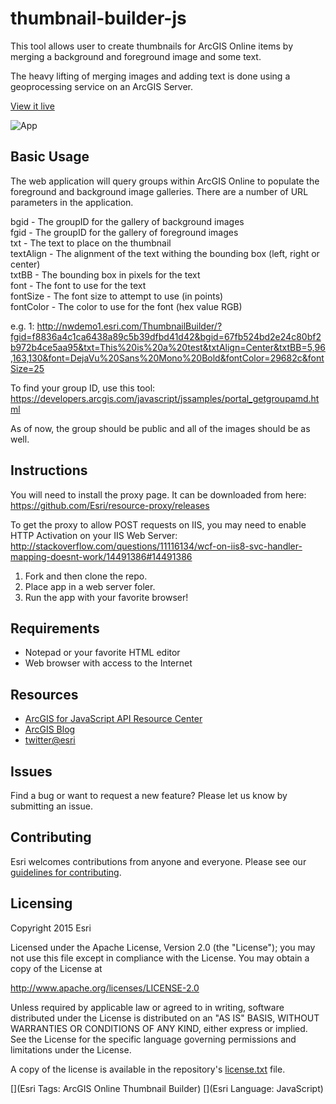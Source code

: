 # thumbnail-builder-js

This tool allows user to create thumbnails for ArcGIS Online items by merging a background and foreground image and some text.

The heavy lifting of merging images and adding text is done using a geoprocessing service on an ArcGIS Server.

[View it live](http://nwdemo1.esri.com/ThumbnailBuilder)

![App](https://raw.githubusercontent.com/sirws/ThumbnailBuilderUI/master/screenshot.png)

## Basic Usage
The web application will query groups within ArcGIS Online to populate the foreground and background image galleries.  There are a number of URL parameters in the application.

  bgid - The groupID for the gallery of background images  
  fgid - The groupID for the gallery of foreground images  
  txt - The text to place on the thumbnail  
  textAlign - The alignment of the text withing the bounding box (left, right or center)  
  txtBB - The bounding box in pixels for the text  
  font - The font to use for the text  
  fontSize - The font size to attempt to use (in points)  
  fontColor - The color to use for the font (hex value RGB)  
  
  e.g. 1: http://nwdemo1.esri.com/ThumbnailBuilder/?fgid=f8836a4c1ca6438a89c5b39dfbd41d42&bgid=67fb524bd2e24c80bf2b972b4ce5aa95&txt=This%20is%20a%20test&txtAlign=Center&txtBB=5,96,163,130&font=DejaVu%20Sans%20Mono%20Bold&fontColor=29682c&fontSize=25

  To find your group ID, use this tool:
  https://developers.arcgis.com/javascript/jssamples/portal_getgroupamd.html
  
  As of now, the group should be public and all of the images should be as well.

## Instructions

You will need to install the proxy page.  It can be downloaded from here: https://github.com/Esri/resource-proxy/releases

To get the proxy to allow POST requests on IIS, you may need to enable HTTP Activation on your IIS Web Server:
http://stackoverflow.com/questions/11116134/wcf-on-iis8-svc-handler-mapping-doesnt-work/14491386#14491386

1. Fork and then clone the repo. 
2. Place app in a web server foler.
3. Run the app with your favorite browser!

## Requirements

* Notepad or your favorite HTML editor
* Web browser with access to the Internet

## Resources

* [ArcGIS for JavaScript API Resource Center](http://help.arcgis.com/en/webapi/javascript/arcgis/index.html)
* [ArcGIS Blog](http://blogs.esri.com/esri/arcgis/)
* [twitter@esri](http://twitter.com/esri)

## Issues

Find a bug or want to request a new feature?  Please let us know by submitting an issue.

## Contributing

Esri welcomes contributions from anyone and everyone. Please see our [guidelines for contributing](https://github.com/esri/contributing).

## Licensing
Copyright 2015 Esri

Licensed under the Apache License, Version 2.0 (the "License");
you may not use this file except in compliance with the License.
You may obtain a copy of the License at

   http://www.apache.org/licenses/LICENSE-2.0

Unless required by applicable law or agreed to in writing, software
distributed under the License is distributed on an "AS IS" BASIS,
WITHOUT WARRANTIES OR CONDITIONS OF ANY KIND, either express or implied.
See the License for the specific language governing permissions and
limitations under the License.

A copy of the license is available in the repository's [license.txt]( https://raw.githubusercontent.com/sirws/ThumbnailBuilderUI/master/license.txt) file.

[](Esri Tags: ArcGIS Online Thumbnail Builder)
[](Esri Language: JavaScript)​